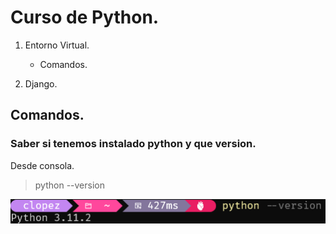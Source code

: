 #  Curso de Python.

1. Entorno Virtual.
    * Comandos.

2. Django.

## Comandos.

### Saber si tenemos instalado python y que version.

Desde consola.

> python --version

![alt text](img/image-1.png)








